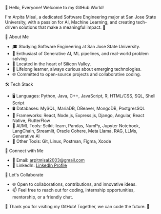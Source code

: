 👋 Hello, Everyone! Welcome to my GitHub World! 

I'm Arpita Misal, a dedicated Software Engineering major at San Jose State University, with a passion for AI, Machine Learning, and creating tech-driven solutions that make a meaningful impact. 🚀

🌟 About Me
- 🎓 Studying Software Engineering at San Jose State University.
- 🤖 Enthusiast of Generative AI, ML pipelines, and real-world problem solving
- 🌆 Located in the heart of Silicon Valley.
- 🧠 Lifelong learner, always curious about emerging technologies.
- 🌐 Committed to open-source projects and collaborative coding.

<!-- + 💼 Professional Experience
- 💼 [Previous Job/Internship 1]: Mention where you've worked and what you did.
- 💼 [Previous Job/Internship 2]: Highlight your experiences and skills. + -->

🛠️ Tech Stack
- 🖥️ Languages: Python, Java, C++, JavaScript, R, HTML/CSS, SQL, Shell Script
- 🛢️ Databases: MySQL, MariaDB, DBeaver, MongoDB, PostgresSQL
- 🚀 Frameworks: React, Node.js, Express.js, Django, Angular, React Native, FlutterFlow
- 🦙 AI/ML Tools: Scikit-learn, Pandas, NumPy, Jupyter Notebook, LangChain, Streamlit, Oracle Cohere, Meta Llama, RAG, LLMs, Generative AI
- 🐧 Other Tools: Git, Linux, Postman, Figma, Xcode
<!-- + - ☁️ Cloud: AWS, Azure
- 🧪 Testing: Jest, JUnit + -->

<!-- + 🚀 Achievements
- 🏆 [List any notable achievements, awards, or hackathons you've participated in.] + -->

<!-- + 🔍 Projects
- 💼 [Project 1]: Describe your project, its technologies, and the problem it solves.
- 💼 [Project 2]: Highlight another project and its impact.
- [Add more projects as necessary] + -->

👥 Connect with Me
- 📧 Email: arpitmisal2003@gmail.com
- 💼 LinkedIn: [LinkedIn Profile](https://www.linkedin.com/in/arpita-misal)

💬 Let's Collaborate
- 🌐 Open to collaborations, contributions, and innovative ideas.
- 📫 Feel free to reach out for coding, internship opportunities, mentorship, or a friendly chat.

🌠 Thank you for visiting my GitHub! Together, we can code the future. 🌟

